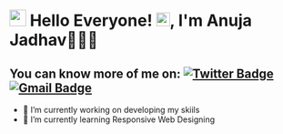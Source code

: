 # <img src="https://github.com/TheDudeThatCode/TheDudeThatCode/blob/master/Assets/Hi.gif" width="29px"> Hello Everyone!&nbsp;<img src="https://github.com/TheDudeThatCode/TheDudeThatCode/blob/master/Assets/Earth.gif" width="24px">, I'm Anuja Jadhav👩🏻‍💻

**You can know more of me on:**
[![Twitter Badge](https://img.shields.io/badge/-@Anuja2512-1ca0f1?style=flat-square&labelColor=1ca0f1&logo=twitter&logoColor=white&link=https://twitter.com/Anuja2512)](https://twitter.com/Anuja2512) 
[![Gmail Badge](https://img.shields.io/badge/-anujajadhav2512@gmail.com-c14438?style=flat-square&logo=Gmail&logoColor=white&link=mailto:anujajadhav2512@gmail.com)](mailto:anujajadhav2512@gmail.com)
---


- 🔭 I’m currently working on developing my skiils
- 🌱 I’m currently learning Responsive Web Designing
